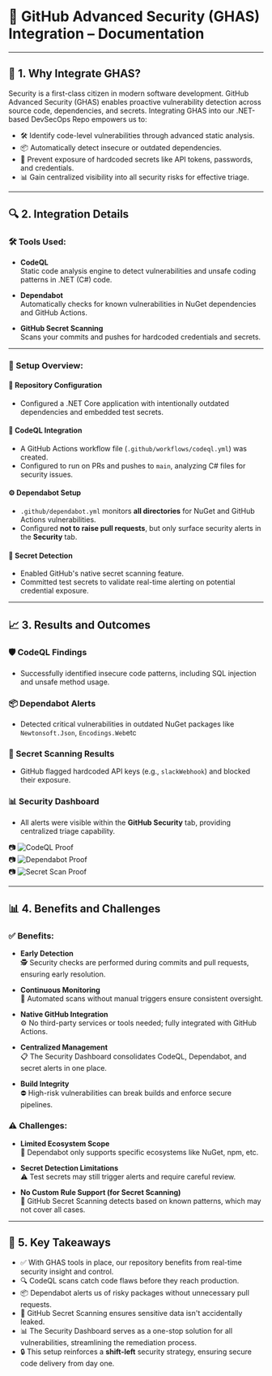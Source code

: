 # 🔐 GitHub Advanced Security (GHAS) Integration – Documentation

---

## 🌟 1. Why Integrate GHAS?

Security is a first-class citizen in modern software development. GitHub Advanced Security (GHAS) enables proactive vulnerability detection across source code, dependencies, and secrets. Integrating GHAS into our .NET-based DevSecOps Repo empowers us to:

- 🛠️ Identify code-level vulnerabilities through advanced static analysis.
- 📦 Automatically detect insecure or outdated dependencies.
- 🔑 Prevent exposure of hardcoded secrets like API tokens, passwords, and credentials.
- 📊 Gain centralized visibility into all security risks for effective triage.

---

## 🔍 2. Integration Details

### 🛠️ Tools Used:

- **CodeQL**  
  Static code analysis engine to detect vulnerabilities and unsafe coding patterns in .NET (C#) code.

- **Dependabot**  
  Automatically checks for known vulnerabilities in NuGet dependencies and GitHub Actions.

- **GitHub Secret Scanning**  
  Scans your commits and pushes for hardcoded credentials and secrets.

---

### 🧪 Setup Overview:

#### 📁 Repository Configuration

- Configured a .NET Core application with intentionally outdated dependencies and embedded test secrets.

#### 📝 CodeQL Integration

- A GitHub Actions workflow file (`.github/workflows/codeql.yml`) was created.
- Configured to run on PRs and pushes to `main`, analyzing C# files for security issues.

#### ⚙️ Dependabot Setup

- `.github/dependabot.yml` monitors **all directories** for NuGet and GitHub Actions vulnerabilities.
- Configured **not to raise pull requests**, but only surface security alerts in the **Security** tab.

#### 🔐 Secret Detection

- Enabled GitHub's native secret scanning feature.
- Committed test secrets to validate real-time alerting on potential credential exposure.

---

## 📈 3. Results and Outcomes

### 🛡️ CodeQL Findings

- Successfully identified insecure code patterns, including SQL injection and unsafe method usage.

### 📦 Dependabot Alerts

- Detected critical vulnerabilities in outdated NuGet packages like `Newtonsoft.Json`, `Encodings.Web`etc

### 🔑 Secret Scanning Results

- GitHub flagged hardcoded API keys (e.g., `slackWebhook`) and blocked their exposure.

### 📊 Security Dashboard

- All alerts were visible within the **GitHub Security** tab, providing centralized triage capability.

📷 ![CodeQL Proof](S1A/assets/codeql-proof.png)  
📷 ![Dependabot Proof](S1A/assets/dependabot-proof.png)  
📷 ![Secret Scan Proof](S1A/assets/secret-scan-proof.png)

---

## 📊 4. Benefits and Challenges

### ✅ Benefits:

- **Early Detection**  
  🕵️ Security checks are performed during commits and pull requests, ensuring early resolution.

- **Continuous Monitoring**  
  🔄 Automated scans without manual triggers ensure consistent oversight.

- **Native GitHub Integration**  
  ⚙️ No third-party services or tools needed; fully integrated with GitHub Actions.

- **Centralized Management**  
  📋 The Security Dashboard consolidates CodeQL, Dependabot, and secret alerts in one place.

- **Build Integrity**  
  ⛔ High-risk vulnerabilities can break builds and enforce secure pipelines.

### ⚠️ Challenges:

- **Limited Ecosystem Scope**  
  🚫 Dependabot only supports specific ecosystems like NuGet, npm, etc.

- **Secret Detection Limitations**  
  ⚠️ Test secrets may still trigger alerts and require careful review.

- **No Custom Rule Support (for Secret Scanning)**  
  🔐 GitHub Secret Scanning detects based on known patterns, which may not cover all cases.

---

## 🏁 5. Key Takeaways

- ✅ With GHAS tools in place, our repository benefits from real-time security insight and control.
- 🔍 CodeQL scans catch code flaws before they reach production.
- 📦 Dependabot alerts us of risky packages without unnecessary pull requests.
- 🔑 GitHub Secret Scanning ensures sensitive data isn't accidentally leaked.
- 📊 The Security Dashboard serves as a one-stop solution for all vulnerabilities, streamlining the remediation process.
- 🔒 This setup reinforces a **shift-left** security strategy, ensuring secure code delivery from day one.